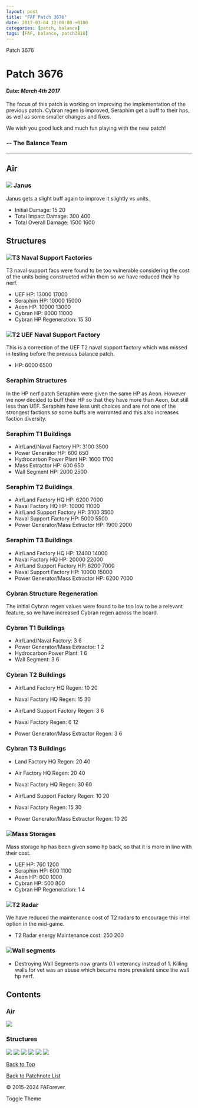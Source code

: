 ```yaml
---
layout: post
title: "FAF Patch 3676"
date: 2017-03-04 12:00:00 +0100
categories: [patch, balance]
tags: [FAF, balance, patch3810]
---
```


Patch 3676

# Patch 3676

#### Date: _March 4th 2017_

The focus of this patch is working on improving the implementation of the previous patch. Cybran regen is improved, Seraphim get a buff to their hps, as well as some smaller changes and fixes.

We wish you good luck and much fun playing with the new patch!

### \-- The Balance Team

---

## Air

### ![](/assets/images/units/uef/air/T2FighterBomber.png) Janus

Janus gets a slight buff again to improve it slightly vs units.

- Initial Damage: 15 20
- Total Impact Damage: 300 400
- Total Overall Damage: 1500 1600

## Structures

### ![](/assets/images/units/cybran/structure/T3NavalHQ.png)T3 Naval Support Factories

T3 naval support facs were found to be too vulnerable considering the cost of the units being constructed within them so we have reduced their hp nerf.

- UEF HP: 13000 17000
- Seraphim HP: 10000 15000
- Aeon HP: 10000 13000
- Cybran HP: 8000 11000
- Cybran HP Regeneration: 15 30

### ![](/assets/images/units/uef/structure/T2NavalFacHQ.png)T2 UEF Naval Support Factory

This is a correction of the UEF T2 naval support factory which was missed in testing before the previous balance patch.

- HP: 6000 6500

### Seraphim Structures

In the HP nerf patch Seraphim were given the same HP as Aeon. However we now decided to buff their HP so that they have more than Aeon, but still less than UEF. Seraphim have less unit choices and are not one of the strongest factions so some buffs are warranted and this also increases faction diversity.

### Seraphim T1 Buildings

- Air/Land/Naval Factory HP: 3100 3500
- Power Generator HP: 600 650
- Hydrocarbon Power Plant HP: 1600 1700
- Mass Extractor HP: 600 650
- Wall Segment HP: 2000 2500

### Seraphim T2 Buildings

- Air/Land Factory HQ HP: 6200 7000
- Naval Factory HQ HP: 10000 11000
- Air/Land Support Factory HP: 3100 3500
- Naval Support Factory HP: 5000 5500
- Power Generator/Mass Extractor HP: 1900 2000

### Seraphim T3 Buildings

- Air/Land Factory HQ HP: 12400 14000
- Naval Factory HQ HP: 20000 22000
- Air/Land Support Factory HP: 6200 7000
- Naval Support Factory HP: 10000 15000
- Power Generator/Mass Extractor HP: 6200 7000

### Cybran Structure Regeneration

The initial Cybran regen values were found to be too low to be a relevant feature, so we have increased Cybran regen across the board.

### Cybran T1 Buildings

- Air/Land/Naval Factory: 3 6
- Power Generator/Mass Extractor: 1 2
- Hydrocarbon Power Plant: 1 6
- Wall Segment: 3 6

### Cybran T2 Buildings

- Air/Land Factory HQ Regen: 10 20
- Naval Factory HQ Regen: 15 30

- Air/Land Support Factory Regen: 3 6
- Naval Factory Regen: 6 12

- Power Generator/Mass Extractor Regen: 3 6

### Cybran T3 Buildings

- Land Factory HQ Regen: 20 40
- Air Factory HQ Regen: 20 40
- Naval Factory HQ Regen: 30 60

- Air/Land Support Factory Regen: 10 20
- Naval Factory Regen: 15 30

- Power Generator/Mass Extractor Regen: 10 20

### ![](/assets/images/units/aeon/structure/T1MassStorage.png)Mass Storages

Mass storage hp has been given some hp back, so that it is more in line with their cost.

- UEF HP: 760 1200
- Seraphim HP: 600 1100
- Aeon HP: 600 1000
- Cybran HP: 500 800
- Cybran HP Regeneration: 1 4

### ![](/assets/images/units/uef/structure/T2Radar.png)T2 Radar

We have reduced the maintenance cost of T2 radars to encourage this intel option in the mid-game.

- T2 Radar energy Maintenance cost: 250 200

### ![](/assets/images/units/uef/structure/T1Wall.png)Wall segments

- Destroying Wall Segments now grants 0.1 veterancy instead of 1. Killing walls for vet was an abuse which became more prevalent since the wall hp nerf.

## Contents

### Air

[![](/assets/images/units/uef/air/T2FighterBomber.png)](#janus)

### Structures

[![](/assets/images/units/cybran/structure/T3NavalHQ.png)](#navalfac) [![](/assets/images/units/sera/structure/T2AirFacHQ.png)](#serastructures) [![](/assets/images/units/cybran/structure/T3NavalHQ.png)](#cybranregen) [![](/assets/images/units/aeon/structure/T1MassStorage.png)](#massstorage) [![](/assets/images/units/uef/structure/T2Radar.png)](#radar) [![](/assets/images/units/uef/structure/T1Wall.png)](#wall)

[Back to Top](#top)

[Back to Patchnote List](/../index.html)

© 2015-2024 FAForever

Toggle Theme
